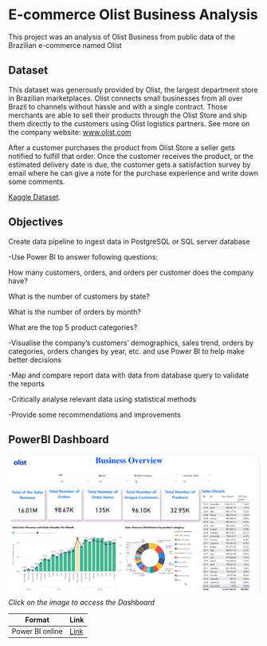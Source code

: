 # E-commerce Olist Business Analysis
This project was an analysis of Olist Business from public data of the Brazilian e-commerce named Olist

## Dataset
This dataset was generously provided by Olist, the largest department store in Brazilian marketplaces. Olist connects small businesses from all over Brazil to channels without hassle and with a single contract. Those merchants are able to sell their products through the Olist Store and ship them directly to the customers using Olist logistics partners. See more on the company website: www.olist.com

After a customer purchases the product from Olist Store a seller gets notified to fulfill that order. Once the customer receives the product, or the estimated delivery date is due, the customer gets a satisfaction survey by email where he can give a note for the purchase experience and write down some comments.

[Kaggle Dataset]([https://www.kaggle.com/datasets/zmokmok/olist]).



## Objectives

Create data pipeline to ingest data in PostgreSQL or SQL server database

-Use Power BI to answer following questions:

How many customers, orders, and orders per customer does the company have?

What is the number of customers by state?

What is the number of orders by month?

What are the top 5 product categories?

-Visualise the company’s customers’ demographics, sales trend, orders by categories, orders changes by year, etc. and use Power BI to help make better decisions

-Map and compare report data with data from database query to validate the reports

-Critically analyse relevant data using statistical methods

-Provide some recommendations and improvements


## PowerBI Dashboard
![Dashboard](https://github.com/zoyimok/Olist/blob/main/dashboard/business_overview.png)
*Click on the image to access the Dashboard*


| Format | Link |
|--|--|
|Power BI online|[Link](https://app.powerbi.com/view?r=eyJrIjoiYTYxN2U3ZWQtODU2ZS00ZDk5LTllODMtNWIwMDQ4NjNiZmYwIiwidCI6IjY5Zjg3NmFmLTI0NzItNDM1OS1iNmMwLTM0NmQ0Njk5NzdkMiIsImMiOjEwfQ%3D%3D)|

